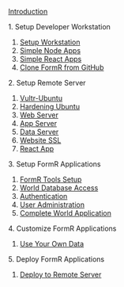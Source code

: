
<h>[Introduction                        ](/fr0001_FormR-Introduction.md)

<h>1. Setup Developer Workstation</h>
 
 1. [Setup Workstation			](/Setup/fr0101_Setup-Developer-Workstation.md)  
 2. [Simple Node Apps 			](/Setup/fr0102_Simple-Node-Apps.md)             
 3. [Simple React Apps 			](/Setup/fr0102_Simple-React-Apps.md)             
 4. [Clone FormR from GitHub    ](/Setup/fr0103_Clone-FormR.md)										

<h>2. Setup Remote Server</h>
 1. [Vultr-Ubuntu               ](/Setup/fr0301_Setup-Vultr-Ubuntu.md)
 2. [Hardening Ubuntu           ](/Setup/fr0302_Setup-Hardening-Ubuntu.md)
 3. [Web Server                 ](/Setup/fr0303_Setup-Web-Server-Ubuntu.md)
 4. [App Server                 ](/Setup/fr0304_Setup-App-Server-Ubuntu.md)
 5. [Data Server                ](/Setup/fr0305_Setup-Data-Server-Ubuntu.md)
 6. [Website SSL                ](/Setup/fr0306_Setup-Website-SSL-Ubuntu.md)
 7. [React App                  ](/Setup/fr0307_Setup-React-App-Ubuntu.md)

<h>3. Setup FormR Applications</h>
 1. [FormR Tools Setup](/FormR/fr0401_FRTools-Setup.md)
 2. [World Database Access      ](/FormR/fr0401_World-Database-Access.md)
 3. [Authentication             ](/FormR/fr0402_Authentication.md)
 4. [User Administration        ](/FormR/fr0403_User-Administration.md)
 5. [Complete World Application ](/FormR/fr0404_Complete-World-Application.md)

<h>4. Customize FormR Applications</h>
 1. [Use Your Own Data          ](/FormR/fr0501_Use-Your_Qwn_Data.md)

<h>5. Deploy FormR Applications</h>
 1. [Deploy to Remote Server    ](/FormR/fr0601_Deloy-To-Remote_Server.md)
